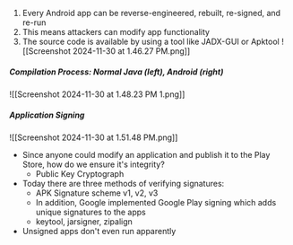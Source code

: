 1. Every Android app can be reverse-engineered, rebuilt, re-signed, and re-run
2. This means attackers can modify app functionality
3. The source code is available by using a tool like JADX-GUI or Apktool
![[Screenshot 2024-11-30 at 1.46.27 PM.png]]

##### Compilation Process: Normal Java (left), Android (right)
![[Screenshot 2024-11-30 at 1.48.23 PM 1.png]]

##### Application Signing
![[Screenshot 2024-11-30 at 1.51.48 PM.png]]

- Since anyone could modify an application and publish it to the Play Store, how do we ensure it's integrity?
	- Public Key Cryptograph
- Today there are three methods of verifying signatures:
	- APK Signature scheme v1, v2, v3
	- In addition, Google implemented Google Play signing which adds unique signatures to the apps
	- keytool, jarsigner, zipalign
- Unsigned apps don't even run apparently